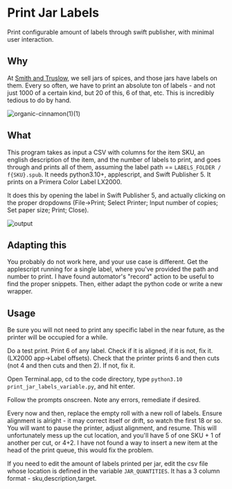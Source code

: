 # Print Jar Labels
Print configurable amount of labels through swift publisher, with minimal user interaction.

## Why
At [Smith and Truslow](https://smithandtruslow.com), we sell jars of spices, and those jars have labels on them. Every so often, we have to print an absolute ton of labels - and not just 1000 of a certain kind, but 20 of this, 6 of that, etc. This is incredibly tedious to do by hand. 
 
![organic-cinnamon(1)(1)](https://user-images.githubusercontent.com/10540915/167214496-d52e5929-15d6-45e5-b0e1-e817948d2917.png)

## What
This program takes as input a CSV with columns for the item SKU, an english description of the item, and the number of labels to print, and goes through and prints all of them, assuming the label path == `LABELS_FOLDER / f{SKU}.spub`. It needs python3.10+, applescript, and Swift Publisher 5. It prints on a Primera Color Label LX2000.

It does this by opening the label in Swift Publisher 5, and actually clicking on the proper dropdowns (File->Print; Select Printer; Input number of copies; Set paper size; Print; Close).

![output](https://user-images.githubusercontent.com/10540915/167216569-3ff7051b-0e9b-4fed-a621-98f67c05fbe2.gif)

## Adapting this
You probably do not work here, and your use case is different. Get the applescript running for a single label, where you've provided the path and number to print. I have found automator's "record" action to be useful to find the proper snippets. Then, either adapt the python code or write a new wrapper.

## Usage
Be sure you will not need to print any specific label in the near future, as the printer will be occupied for a while.

Do a test print. Print 6 of any label. Check if it is aligned, if it is not, fix it. (LX2000 app->Label offsets). Check that the printer prints 6 and then cuts (not 4 and then cuts and then 2). If not, fix it.

Open Terminal.app, cd to the code directory, type `python3.10 print_jar_labels_variable.py`, and hit enter.

Follow the prompts onscreen. Note any errors, remediate if desired.

Every now and then, replace the empty roll with a new roll of labels. Ensure alignment is alright - it may correct itself or drift, so watch the first 18 or so. You will want to pause the printer, adjust alignment, and resume. This will unfortunately mess up the cut location, and you'll have 5 of one SKU + 1 of another per cut, or 4+2. I have not found a way to insert a new item at the head of the print queue, this would fix the problem.

If you need to edit the amount of labels printed per jar, edit the csv file whose location is defined in the variable `JAR_QUANTITIES`. It has a 3 column format - sku,description,target.
